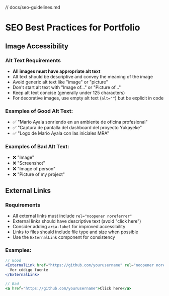 // docs/seo-guidelines.md

# SEO Best Practices for Portfolio

## Image Accessibility

### Alt Text Requirements

- **All images must have appropriate alt text**
- Alt text should be descriptive and convey the meaning of the image
- Avoid generic alt text like "image" or "picture"
- Don't start alt text with "Image of..." or "Picture of..."
- Keep alt text concise (generally under 125 characters)
- For decorative images, use empty alt text (`alt=""`) but be explicit in code

### Examples of Good Alt Text:

- ✅ "Mario Ayala sonriendo en un ambiente de oficina profesional"
- ✅ "Captura de pantalla del dashboard del proyecto Yukayeke"
- ✅ "Logo de Mario Ayala con las iniciales MRA"

### Examples of Bad Alt Text:

- ❌ "Image"
- ❌ "Screenshot"
- ❌ "Image of person"
- ❌ "Picture of my project"

## External Links

### Requirements

- All external links must include `rel="noopener noreferrer"`
- External links should have descriptive text (avoid "click here")
- Consider adding `aria-label` for improved accessibility
- Links to files should include file type and size when possible
- Use the `ExternalLink` component for consistency

### Examples:

```jsx
// Good
<ExternalLink href="https://github.com/yourusername" rel="noopener noreferrer" ariaLabel="Ver perfil de GitHub">
  Ver código fuente
</ExternalLink>

// Bad
<a href="https://github.com/yourusername">Click here</a>
```
